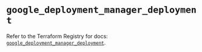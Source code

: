 # `google_deployment_manager_deployment`

Refer to the Terraform Registry for docs: [`google_deployment_manager_deployment`](https://registry.terraform.io/providers/hashicorp/google/6.26.0/docs/resources/deployment_manager_deployment).
